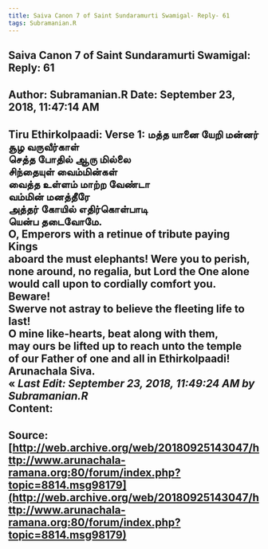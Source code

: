 ```yaml
--- 
title: Saiva Canon 7 of Saint Sundaramurti Swamigal- Reply- 61   
tags: Subramanian.R  
---  
```

##  Saiva Canon 7 of Saint Sundaramurti Swamigal: Reply: 61  
Author: Subramanian.R       Date: September 23, 2018, 11:47:14 AM  
---  
Tiru Ethirkolpaadi: Verse 1: மத்த யானை யேறி மன்னர்   
 சூழ வருவீர்காள்   
செத்த போதில் ஆரு மில்லை   
 சிந்தையுள் வைம்மின்கள்   
வைத்த உள்ளம் மாற்ற வேண்டா   
 வம்மின் மனத்தீரே   
அத்தர் கோயில் எதிர்கொள்பாடி   
 யென்ப தடைவோமே.   
O, Emperors with a retinue of tribute paying Kings   
aboard the must elephants! Were you to perish,   
none around, no regalia, but Lord the One alone   
would call upon to cordially comfort you. Beware!   
Swerve not astray to believe the fleeting life to last!   
O mine like-hearts, beat along with them,   
may ours be lifted up to reach unto the temple   
of our Father of one and all in Ethirkolpaadi!   
Arunachala Siva.  
« _Last Edit: September 23, 2018, 11:49:24 AM by Subramanian.R_  
Content:
 ---  
Source:[http://web.archive.org/web/20180925143047/http://www.arunachala-ramana.org:80/forum/index.php?topic=8814.msg98179](http://web.archive.org/web/20180925143047/http://www.arunachala-ramana.org:80/forum/index.php?topic=8814.msg98179)   
---  

